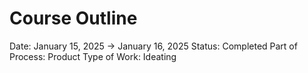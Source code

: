 # Course Outline

Date: January 15, 2025 → January 16, 2025
Status: Completed
Part of Process: Product
Type of Work: Ideating